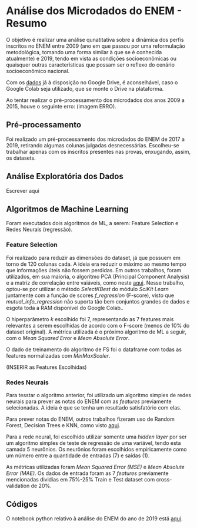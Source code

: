 # Análise dos Microdados do ENEM - Resumo

O objetivo é realizar uma análise qunatitativa sobre a dinâmica dos perfis inscritos no ENEM entre 2009 (ano em que passou por uma reformulação metodológica, tomando uma forma similar à que se é conhecida atualmente) e 2019, tendo em vista as condições socioeconômicas ou quaisquer outras características que possam ser o reflexo do cenário socioeconômico nacional.  

Com os [dados](https://github.com/e-moncao-lima/UC_Data_Science-Analise_ENEM/blob/dados/README.md) já à disposição no Google Drive, é aconselhável, caso o Google Colab seja utilizado, que se monte o Drive na plataforma. 

Ao tentar realizar o pré-processamento dos microdados dos anos 2009 a 2015, houve o seguinte erro: (imagem ERRO).

## Pré-processamento

Foi realizado um pré-processamento dos microdados do ENEM de 2017 a 2019, retirando 
algumas colunas julgadas desnecessárias. Escolheu-se trabalhar apenas com os inscritos presentes nas provas, enxugando, assim, os datasets.

## Análise Exploratória dos Dados

Escrever aqui

## Algoritmos de Machine Learning

Foram executados dois algoritmos de ML, a serem: Feature Selection e Redes Neurais (regressão).

### Feature Selection

Foi realizado para reduzir as dimensões do dataset, já que possuem em torno de 120 colunas cada. A ideia era reduzir o máximo ao mesmo tempo que informações úteis não fossem perdidas. Em outros trabalhos, foram utilizados, em sua maioria, o algoritmo PCA (Principal Component Analysis) e a matriz de correlação entre vaiáveis, como neste [aqui](https://medium.com/@wesleywatanabe/data-science-machine-learning-enem-regressao-linear-5cd140459dc3). Nesse trabalho, optou-se por utilizar o método *SelectKBest* do módulo *SciKit Learn* juntamente com a função de scores *f_regression* (F-score), visto que *mutual_info_regression* não suporta tão bem conjuntos grandes de dados e esgota toda a RAM disponível do Google Colab..

O hiperparâmetro *k* escolhido foi 7, representando as 7 features mais relevantes  a serem escolhidas de acordo com o F-score (menos de 10% do dataset original). A métrica utilizada é o próximo algoritmo de ML a seguir, com o *Mean Squared Error* e *Mean Absolute Error*. 

O dado de treinamento do algoritmo de FS foi o dataframe com todas as features normalizadas com *MinMaxScaler*.

(INSERIR as Features Escolhidas)


### Redes Neurais

Para tesstar o algoritmo anterior, foi utilizado um algoritmo simples de redes neurais para prever as notas do ENEM com as *features* previamente selecionadas. A ideia é que se tenha um resultado satisfatório com elas.

Para prever notas do ENEM, outros trabalhos fizeram uso de Random Forest, Decision Trees e KNN, como visto [aqui](https://ensinandomaquinasblog.wordpress.com/2017/12/15/modelos-preditivos-de-notas-de-redacao-do-enem-2015/).

Para a rede neural, foi escolhido utilizar somente uma *hidden layer* por ser um algoritmo simples de teste de regressão de uma variável, tendo esta camada 5 neurônios. Os neurônios foram escolhidos empiricamente como um número entre a quantidade de entradas (7) e saídas (1).

As métricas utilizadas foram *Mean Squared Error (MSE)* e *Mean Absolute Error (MAE)*. Os dados de entrada foram as 7 *features* previamente mencionadas dividias em 75%-25% Train e Test dataset com cross-validation de 20%.







## Códigos

O notebook python relativo à análise do ENEM do ano de 2019 está [aqui]().






